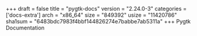 +++
draft = false
title = "pygtk-docs"
version = "2.24.0-3"
categories = ['docs-extra']
arch = "x86_64"
size = "849392"
usize = "11420786"
sha1sum = "6483bdc7983f4bbf144826274e7babbe7ab5311a"
+++
Pygtk Documentation